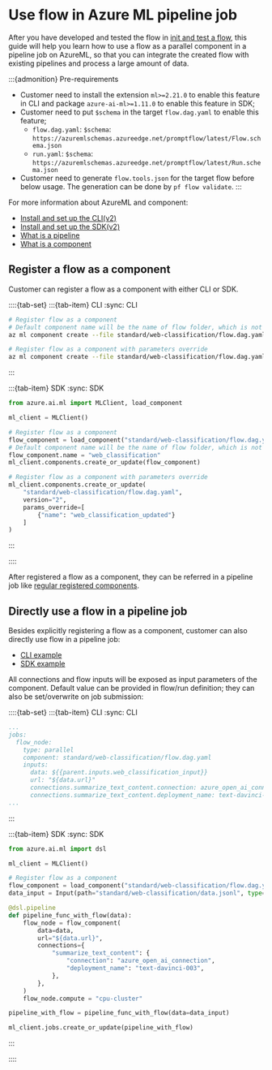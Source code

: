 # Use flow in Azure ML pipeline job

After you have developed and tested the flow in [init and test a flow](../../how-to-guides/init-and-test-a-flow.md), this guide will help you learn how to use a flow as a parallel component in a pipeline job on AzureML, so that you can integrate the created flow with existing pipelines and process a large amount of data.

:::{admonition} Pre-requirements
- Customer need to install the extension `ml>=2.21.0` to enable this feature in CLI and package `azure-ai-ml>=1.11.0` to enable this feature in SDK;
- Customer need to put `$schema` in the target `flow.dag.yaml` to enable this feature;
  - `flow.dag.yaml`: `$schema`: `https://azuremlschemas.azureedge.net/promptflow/latest/Flow.schema.json`
  - `run.yaml`: `$schema`: `https://azuremlschemas.azureedge.net/promptflow/latest/Run.schema.json`
- Customer need to generate `flow.tools.json` for the target flow before below usage. The generation can be done by `pf flow validate`.
:::

For more information about AzureML and component:
- [Install and set up the CLI(v2)](https://learn.microsoft.com/en-us/azure/machine-learning/how-to-configure-cli?view=azureml-api-2&tabs=public)
- [Install and set up the SDK(v2)](https://learn.microsoft.com/en-us/python/api/overview/azure/ai-ml-readme?view=azure-python)
- [What is a pipeline](https://learn.microsoft.com/en-us/azure/machine-learning/concept-ml-pipelines?view=azureml-api-2)
- [What is a component](https://learn.microsoft.com/en-us/azure/machine-learning/concept-component?view=azureml-api-2)

## Register a flow as a component

Customer can register a flow as a component with either CLI or SDK. 

::::{tab-set}
:::{tab-item} CLI
:sync: CLI

```bash
# Register flow as a component
# Default component name will be the name of flow folder, which is not a valid component name, so we override it here; default version will be "1"
az ml component create --file standard/web-classification/flow.dag.yaml --set name=web_classification

# Register flow as a component with parameters override
az ml component create --file standard/web-classification/flow.dag.yaml --version 2 --set name=web_classification_updated
```

:::

:::{tab-item} SDK
:sync: SDK

```python
from azure.ai.ml import MLClient, load_component

ml_client = MLClient()

# Register flow as a component
flow_component = load_component("standard/web-classification/flow.dag.yaml")
# Default component name will be the name of flow folder, which is not a valid component name, so we override it here; default version will be "1"
flow_component.name = "web_classification"
ml_client.components.create_or_update(flow_component)

# Register flow as a component with parameters override
ml_client.components.create_or_update(
    "standard/web-classification/flow.dag.yaml",
    version="2",
    params_override=[
        {"name": "web_classification_updated"}
    ]
)
```

:::

::::

After registered a flow as a component, they can be referred in a pipeline job like [regular registered components](https://github.com/Azure/azureml-examples/tree/main/cli/jobs/pipelines-with-components/basics/1b_e2e_registered_components).

## Directly use a flow in a pipeline job

Besides explicitly registering a flow as a component, customer can also directly use flow in a pipeline job:
- [CLI example](https://github.com/Azure/azureml-examples/tree/main/cli/jobs/pipelines-with-components/pipeline_job_with_flow_as_component)
- [SDK example](https://github.com/Azure/azureml-examples/tree/main/sdk/python/jobs/pipelines/1l_flow_in_pipeline)

All connections and flow inputs will be exposed as input parameters of the component. Default value can be provided in flow/run definition; they can also be set/overwrite on job submission:

::::{tab-set}
:::{tab-item} CLI
:sync: CLI

```yaml
...
jobs:
  flow_node:
    type: parallel
    component: standard/web-classification/flow.dag.yaml
    inputs:
      data: ${{parent.inputs.web_classification_input}}
      url: "${data.url}"
      connections.summarize_text_content.connection: azure_open_ai_connection
      connections.summarize_text_content.deployment_name: text-davinci-003
...
```

:::

:::{tab-item} SDK
:sync: SDK

```python
from azure.ai.ml import dsl

ml_client = MLClient()

# Register flow as a component
flow_component = load_component("standard/web-classification/flow.dag.yaml")
data_input = Input(path="standard/web-classification/data.jsonl", type=AssetTypes.URI_FILE)

@dsl.pipeline
def pipeline_func_with_flow(data):
    flow_node = flow_component(
        data=data,
        url="${data.url}",
        connections={
            "summarize_text_content": {
                "connection": "azure_open_ai_connection",
                "deployment_name": "text-davinci-003",
            },
        },
    )
    flow_node.compute = "cpu-cluster"

pipeline_with_flow = pipeline_func_with_flow(data=data_input)

ml_client.jobs.create_or_update(pipeline_with_flow)
```

:::

::::
